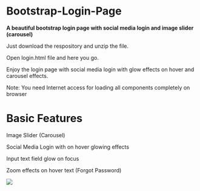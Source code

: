 # Bootstrap-Login-Page
<strong>A beautiful bootstrap login page with social media login and image slider (carousel)</strong>

Just download the respository and unzip the file. </br>

Open login.html file and here you go. </br>

Enjoy the login page with social media login with glow effects on hover and carousel effects.</br>

Note: You need Internet access for loading all components completely on browser</br>
# Basic Features</br>
Image Slider (Carousel)</br>

Social Media Login with on hover glowing effects</br>

Input text field glow on focus</br>

Zoom effects on hover text (Forgot Password)</br>

![](demo.gif)
